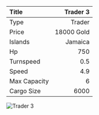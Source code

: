 |Title        | Trader 3
|:-|-:
|Type         | Trader               
|Price        | 18000 Gold    
|Islands      | Jamaica
|Hp           | 750
|Turnspeed    | 0.5
|Speed        | 4.9
|Max Capacity | 6
|Cargo Size   | 6000

![Trader 3](../assets/img/trader.png)